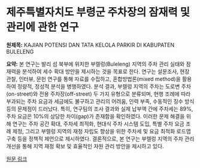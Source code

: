 # 제주특별자치도 부령군 주차장의 잠재력 및 관리에 관한 연구

**원제목:** KAJIAN POTENSI DAN TATA KELOLA PARKIR DI KABUPATEN BULELENG

**요약:** 본 연구는 발리 섬 북부에 위치한 부렐렁(Buleleng) 지역의 주차 관리 실태와 잠재력을 분석하여 세수 확대 방안을 제시하는 것을 목표로 한다. 연구는 설문조사, 현장 관찰, 인터뷰, 문헌 연구를 통해 자료를 수집하고, 혼합방법론(mixed method)을 활용하여 정량적, 정성적 분석을 병행하였다. 분석 결과, 부렐렁 지역의 주차는 도로변 주차(on-street)와 전용 주차장(off-street) 두 가지 유형으로 분류되며,  현행 조례에 따라 부과되는 주차 요금과 세금에도 불구하고 관리의 어려움, 인력 부족, 수동적인 징수 방식 등의 문제점이 드러났다. 특히, 연구팀의 조사 결과와 실제 납부액 간에 주차세는 89%, 주차 요금은 10%의 상당한 차이(gap)가 존재함을 확인하였다.  이러한 문제 해결을 위해 연구는 주차 공간 확대, 주차세 최적화, 현대식 주차 시스템 도입, 특별 주차 요금 조례 제정, 그리고 부렐렁 지역의 재정 자립도 향상을 위한 주차세 및 요금 최적화 로드맵 구축 등을 정책적 제언으로 제시하였다.  결론적으로, 본 연구는 부렐렁 지역의 주차 관리 개선을 통해 지역 재정 확보 및 효율적인 자원 관리 방안을 제시하고 있다.

[원문 링크](https://ejurnal.bulelengkab.go.id/index.php/saraswati/article/view/66)
